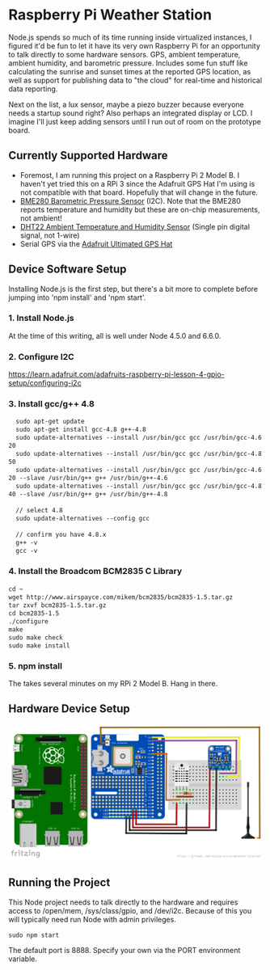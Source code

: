 # Raspberry Pi Weather Station

Node.js spends so much of its time running inside virtualized instances, I figured it'd be fun to let it have its very own Raspberry Pi for an opportunity to talk directly to some hardware sensors. GPS, ambient temperature, ambient humidity, and barometric pressure. Includes some fun stuff like calculating the sunrise and sunset times at the reported GPS location, as well as support for publishing data to "the cloud" for real-time and historical data reporting.

Next on the list, a lux sensor, maybe a piezo buzzer because everyone needs a startup sound right? Also perhaps an integrated display or LCD. I imagine I'll just keep adding sensors until I run out of room on the prototype board.

## Currently Supported Hardware

* Foremost, I am running this project on a Raspberry Pi 2 Model B. I haven't yet tried this on a RPi 3 since the Adafruit GPS Hat I'm using is not compatible with that board. Hopefully that will change in the future.
*  [BME280  Barometric Pressure  Sensor](https://www.adafruit.com/product/2652) (I2C). Note that the BME280 reports temperature and humidity but these are on-chip measurements, not ambient!
*  [DHT22 Ambient Temperature and Humidity Sensor](https://www.adafruit.com/product/385) (Single pin digital signal, not 1-wire)
* Serial GPS via the [Adafruit Ultimated GPS Hat](https://www.adafruit.com/product/2324) 

## Device Software Setup

Installing Node.js is the first step, but there's a bit more to complete before jumping into 'npm install' and  'npm start'.

### 1. Install Node.js

At the time of this writing, all is well under Node 4.5.0 and 6.6.0.

### 2.  Configure I2C

https://learn.adafruit.com/adafruits-raspberry-pi-lesson-4-gpio-setup/configuring-i2c

### 3. Install gcc/g++ 4.8
```
  sudo apt-get update
  sudo apt-get install gcc-4.8 g++-4.8
  sudo update-alternatives --install /usr/bin/gcc gcc /usr/bin/gcc-4.6 20
  sudo update-alternatives --install /usr/bin/gcc gcc /usr/bin/gcc-4.8 50
  sudo update-alternatives --install /usr/bin/gcc gcc /usr/bin/gcc-4.6 20 --slave /usr/bin/g++ g++ /usr/bin/g++-4.6 
  sudo update-alternatives --install /usr/bin/gcc gcc /usr/bin/gcc-4.8 40 --slave /usr/bin/g++ g++ /usr/bin/g++-4.8 

  // select 4.8
  sudo update-alternatives --config gcc

  // confirm you have 4.8.x  
  g++ -v
  gcc -v
```
### 4. Install the Broadcom BCM2835 C Library
```
cd ~
wget http://www.airspayce.com/mikem/bcm2835/bcm2835-1.5.tar.gz
tar zxvf bcm2835-1.5.tar.gz
cd bcm2835-1.5
./configure
make
sudo make check
sudo make install
```
### 5. npm install

The takes several minutes on my RPi 2 Model B. Hang in there.

## Hardware Device Setup

![Hardware Device Setup Image](/docs/pi-weather-station.png?raw=true "Hardware Device Setup Image")

## Running the Project

This Node project needs to talk directly to the hardware and requires access to /open/mem, /sys/class/gpio, and /dev/i2c. Because of this you will typically need run Node with admin privileges.

```
sudo npm start
````

The default port is 8888. Specify your own via the PORT environment variable.


